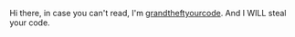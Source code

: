 Hi there, in case you can't read, I'm [grandtheftyourcode](https://github.com/grandtheftyourcode). And I WILL steal your code.
